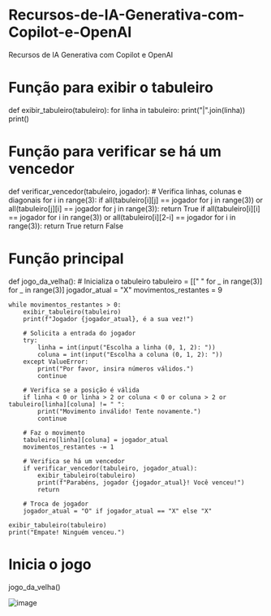 # Recursos-de-IA-Generativa-com-Copilot-e-OpenAI
Recursos de IA Generativa com Copilot e OpenAI

# Função para exibir o tabuleiro
def exibir_tabuleiro(tabuleiro):
    for linha in tabuleiro:
        print("|".join(linha))
    print()

# Função para verificar se há um vencedor
def verificar_vencedor(tabuleiro, jogador):
    # Verifica linhas, colunas e diagonais
    for i in range(3):
        if all(tabuleiro[i][j] == jogador for j in range(3)) or all(tabuleiro[j][i] == jogador for j in range(3)):
            return True
    if all(tabuleiro[i][i] == jogador for i in range(3)) or all(tabuleiro[i][2-i] == jogador for i in range(3)):
        return True
    return False

# Função principal
def jogo_da_velha():
    # Inicializa o tabuleiro
    tabuleiro = [[" " for _ in range(3)] for _ in range(3)]
    jogador_atual = "X"
    movimentos_restantes = 9

    while movimentos_restantes > 0:
        exibir_tabuleiro(tabuleiro)
        print(f"Jogador {jogador_atual}, é a sua vez!")

        # Solicita a entrada do jogador
        try:
            linha = int(input("Escolha a linha (0, 1, 2): "))
            coluna = int(input("Escolha a coluna (0, 1, 2): "))
        except ValueError:
            print("Por favor, insira números válidos.")
            continue

        # Verifica se a posição é válida
        if linha < 0 or linha > 2 or coluna < 0 or coluna > 2 or tabuleiro[linha][coluna] != " ":
            print("Movimento inválido! Tente novamente.")
            continue

        # Faz o movimento
        tabuleiro[linha][coluna] = jogador_atual
        movimentos_restantes -= 1

        # Verifica se há um vencedor
        if verificar_vencedor(tabuleiro, jogador_atual):
            exibir_tabuleiro(tabuleiro)
            print(f"Parabéns, jogador {jogador_atual}! Você venceu!")
            return

        # Troca de jogador
        jogador_atual = "O" if jogador_atual == "X" else "X"

    exibir_tabuleiro(tabuleiro)
    print("Empate! Ninguém venceu.")

# Inicia o jogo
jogo_da_velha()

![image](https://github.com/user-attachments/assets/b79a926e-e47f-40ea-a0ac-9bb66a3abac3)


